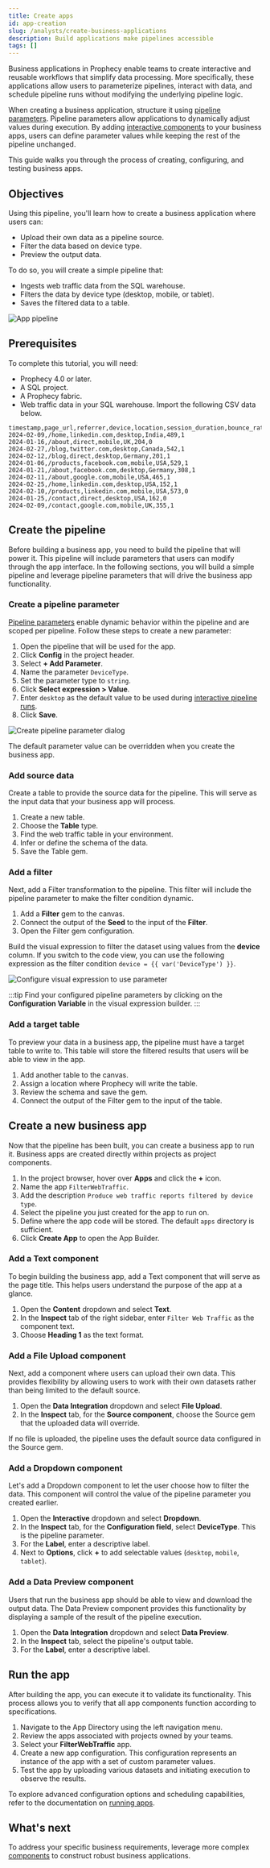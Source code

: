 ```yaml
---
title: Create apps
id: app-creation
slug: /analysts/create-business-applications
description: Build applications make pipelines accessible
tags: []
---
```


Business applications in Prophecy enable teams to create interactive and reusable workflows that simplify data processing. More specifically, these applications allow users to parameterize pipelines, interact with data, and schedule pipeline runs without modifying the underlying pipeline logic.

When creating a business application, structure it using [pipeline parameters](docs/analysts/development/pipelines/pipeline-params.md). Pipeline parameters allow applications to dynamically adjust values during execution. By adding [interactive components](/analysts/business-application-components) to your business apps, users can define parameter values while keeping the rest of the pipeline unchanged.

This guide walks you through the process of creating, configuring, and testing business apps.

## Objectives

Using this pipeline, you'll learn how to create a business application where users can:

- Upload their own data as a pipeline source.
- Filter the data based on device type.
- Preview the output data.

To do so, you will create a simple pipeline that:

- Ingests web traffic data from the SQL warehouse.
- Filters the data by device type (desktop, mobile, or tablet).
- Saves the filtered data to a table.

![App pipeline](img/app-pipeline.png)

## Prerequisites

To complete this tutorial, you will need:

- Prophecy 4.0 or later.
- A SQL project.
- A Prophecy fabric.
- Web traffic data in your SQL warehouse. Import the following CSV data below.

```
timestamp,page_url,referrer,device,location,session_duration,bounce_rate
2024-02-09,/home,linkedin.com,desktop,India,489,1
2024-01-16,/about,direct,mobile,UK,204,0
2024-02-27,/blog,twitter.com,desktop,Canada,542,1
2024-02-12,/blog,direct,desktop,Germany,201,1
2024-01-06,/products,facebook.com,mobile,USA,529,1
2024-01-21,/about,facebook.com,desktop,Germany,308,1
2024-02-11,/about,google.com,mobile,USA,465,1
2024-02-25,/home,linkedin.com,desktop,USA,152,1
2024-02-10,/products,linkedin.com,mobile,USA,573,0
2024-01-25,/contact,direct,desktop,USA,162,0
2024-02-09,/contact,google.com,mobile,UK,355,1
```

## Create the pipeline

Before building a business app, you need to build the pipeline that will power it. This pipeline will include parameters that users can modify through the app interface. In the following sections, you will build a simple pipeline and leverage pipeline parameters that will drive the business app functionality.

### Create a pipeline parameter

[Pipeline parameters](docs/analysts/development/pipelines/pipeline-params.md) enable dynamic behavior within the pipeline and are scoped per pipeline. Follow these steps to create a new parameter:

1. Open the pipeline that will be used for the app.
1. Click **Config** in the project header.
1. Select **+ Add Parameter**.
1. Name the parameter `DeviceType`.
1. Set the parameter type to `string`.
1. Click **Select expression > Value**.
1. Enter `desktop` as the default value to be used during [interactive pipeline runs](docs/analysts/development/pipelines/execution.md).
1. Click **Save**.

![Create pipeline parameter dialog](img/pipeline-parameter.png)

The default parameter value can be overridden when you create the business app.

### Add source data

Create a table to provide the source data for the pipeline. This will serve as the input data that your business app will process.

1. Create a new table.
1. Choose the **Table** type.
1. Find the web traffic table in your environment.
1. Infer or define the schema of the data.
1. Save the Table gem.

### Add a filter

Next, add a Filter transformation to the pipeline. This filter will include the pipeline parameter to make the filter condition dynamic.

1. Add a **Filter** gem to the canvas.
1. Connect the output of the **Seed** to the input of the **Filter**.
1. Open the Filter gem configuration.

Build the visual expression to filter the dataset using values from the **device** column. If you switch to the code view, you can use the following expression as the filter condition `device = {{ var('DeviceType') }}`.

![Configure visual expression to use parameter](img/visual-expression-parameter.png)

:::tip
Find your configured pipeline parameters by clicking on the **Configuration Variable** in the visual expression builder.
:::

### Add a target table

To preview your data in a business app, the pipeline must have a target table to write to. This table will store the filtered results that users will be able to view in the app.

1. Add another table to the canvas.
1. Assign a location where Prophecy will write the table.
1. Review the schema and save the gem.
1. Connect the output of the Filter gem to the input of the table.

## Create a new business app

Now that the pipeline has been built, you can create a business app to run it. Business apps are created directly within projects as project components.

1. In the project browser, hover over **Apps** and click the **+** icon.
1. Name the app `FilterWebTraffic`.
1. Add the description `Produce web traffic reports filtered by device type`.
1. Select the pipeline you just created for the app to run on.
1. Define where the app code will be stored. The default `apps` directory is sufficient.
1. Click **Create App** to open the App Builder.

### Add a Text component

To begin building the business app, add a Text component that will serve as the page title. This helps users understand the purpose of the app at a glance.

1. Open the **Content** dropdown and select **Text**.
1. In the **Inspect** tab of the right sidebar, enter `Filter Web Traffic` as the component text.
1. Choose **Heading 1** as the text format.

### Add a File Upload component

Next, add a component where users can upload their own data. This provides flexibility by allowing users to work with their own datasets rather than being limited to the default source.

1. Open the **Data Integration** dropdown and select **File Upload**.
1. In the **Inspect** tab, for the **Source component**, choose the Source gem that the uploaded data will override.

If no file is uploaded, the pipeline uses the default source data configured in the Source gem.

### Add a Dropdown component

Let's add a Dropdown component to let the user choose how to filter the data. This component will control the value of the pipeline parameter you created earlier.

1. Open the **Interactive** dropdown and select **Dropdown**.
1. In the **Inspect** tab, for the **Configuration field**, select **DeviceType**. This is the pipeline parameter.
1. For the **Label**, enter a descriptive label.
1. Next to **Options**, click **+** to add selectable values (`desktop`, `mobile`, `tablet`).

### Add a Data Preview component

Users that run the business app should be able to view and download the output data. The Data Preview component provides this functionality by displaying a sample of the result of the pipeline execution.

1. Open the **Data Integration** dropdown and select **Data Preview**.
1. In the **Inspect** tab, select the pipeline's output table.
1. For the **Label**, enter a descriptive label.

## Run the app

After building the app, you can execute it to validate its functionality. This process allows you to verify that all app components function according to specifications.

1. Navigate to the App Directory using the left navigation menu.
1. Review the apps associated with projects owned by your teams.
1. Select your **FilterWebTraffic** app.
1. Create a new app configuration. This configuration represents an instance of the app with a set of custom parameter values.
1. Test the app by uploading various datasets and initiating execution to observe the results.

To explore advanced configuration options and scheduling capabilities, refer to the documentation on [running apps](/analysts/run-apps).

## What's next

To address your specific business requirements, leverage more complex [components](/analysts/business-application-components) to construct robust business applications.

<!-- ## Publish

Once the application is complete, publish it to make it accessible.

1. Open any pipeline within the project.
1. In the project header, next to **Save to Draft**, click the dropdown arrow.
1. Select **Publish new version**.
1. Review Copilot's description of your changes and click **Save**.
1. Enter a description for the new published version.
1. Leave the **Select the fabric(s) to publish** field blank, as business apps do not require deployment.
1. Click **Publish**.

The application is now available in the App Directory.

### Share with other teams

To grant other teams access to run the business application:

1. Open the **Metadata** page in the left navigation bar.
1. Locate and open the project metadata.
1. Navigate to the **Access** tab.
1. In the **Teams** dropdown, select the team to share the project with.
1. Click **Send Invitation**.

The selected team can now run the business application but cannot edit the project. -->
